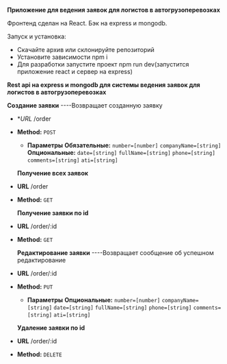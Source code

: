 **Приложение для ведения заявок для логистов в автогрузоперевозках**

Фронтенд сделан на React. Бэк на express и mongodb.

Запуск и установка:

- Скачайте архив или склонируйте репозиторий
- Установите зависимости npm i
- Для разработки запустите проект npm run dev(запустится приложение react и сервер на express)

**Rest api на express и mongodb для системы ведения заявок для логистов в автогрузоперевозках**

**Создание заявки**
----Возвращает созданную заявку

- \*_URL_
  /order
- **Method:**
  `POST`

  - **Параметры**
    **Обязательные:**
    `number=[number]`
    `companyName=[string]`
    **Опциональные:**
    `date=[string]`
    `fullName=[string]`
    `phone=[string]`
    `comments=[string]`
    `ati=[string]`

  **Получение всех заявок**

- **URL**
  /order
- **Method:**
  `GET`

  **Получение заявки по id**

- **URL**
  /order/:id
- **Method:**
  `GET`

  **Редактирование заявки**
  ----Возвращает сообщение об успешном редактирование

- **URL**
  /order/:id
- **Method:**
  `PUT`

  - **Параметры**
    **Опциональные:**
    `number=[number]`
    `companyName=[string]`
    `date=[string]`
    `fullName=[string]`
    `phone=[string]`
    `comments=[string]`
    `ati=[string]`

  **Удаление заявки по id**

- **URL**
  /order/:id
- **Method:**
  `DELETE`

